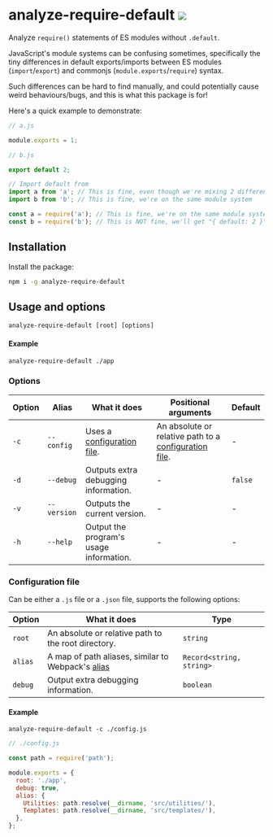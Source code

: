 # analyze-require-default [![](https://img.shields.io/npm/v/analyze-require-default.svg?colorA=cb3837&colorB=474a50)](https://www.npmjs.com/package/analyze-require-default)

Analyze `require()` statements of ES modules without `.default`.

JavaScript's module systems can be confusing sometimes, specifically the tiny differences in default exports/imports between ES modules (`import`/`export`) and commonjs (`module.exports`/`require`) syntax.

Such differences can be hard to find manually, and could potentially cause weird behaviours/bugs, and this is what this package is for!

Here's a quick example to demonstrate:

```js
// a.js

module.exports = 1;
```

```js
// b.js

export default 2;
```

```js
// Import default from
import a from 'a'; // This is fine, even though we're mixing 2 different module systems
import b from 'b'; // This is fine, we're on the same module system

const a = require('a'); // This is fine, we're on the same module system
const b = require('b'); // This is NOT fine, we'll get "{ default: 2 }"
```

## Installation

Install the package:

```sh
npm i -g analyze-require-default
```

## Usage and options

```
analyze-require-default [root] [options]
```

#### Example

```
analyze-require-default ./app
```

### Options

| Option | Alias       | What it does                                      | Positional arguments                                                         | Default |
| ------ | ----------- | ------------------------------------------------- | ---------------------------------------------------------------------------- | ------- |
| `-c`   | `--config`  | Uses a [configuration file](#configuration-file). | An absolute or relative path to a [configuration file](#configuration-file). | -       |
| `-d`   | `--debug`   | Outputs extra debugging information.              | -                                                                            | `false` |
| `-v`   | `--version` | Outputs the current version.                      | -                                                                            | -       |
| `-h`   | `--help`    | Output the program's usage information.           | -                                                                            | -       |

### Configuration file

Can be either a `.js` file or a `.json` file, supports the following options:

| Option  | What it does                                                                                                    | Type                     |
| ------- | --------------------------------------------------------------------------------------------------------------- | ------------------------ |
| `root`  | An absolute or relative path to the root directory.                                                             | `string`                 |
| `alias` | A map of path aliases, similar to Webpack's [alias](https://webpack.js.org/configuration/resolve/#resolvealias) | `Record<string, string>` |
| `debug` | Output extra debugging information.                                                                             | `boolean`                |

#### Example

```
analyze-require-default -c ./config.js
```

```js
// ./config.js

const path = require('path');

module.exports = {
  root: './app',
  debug: true,
  alias: {
    Utilities: path.resolve(__dirname, 'src/utilities/'),
    Templates: path.resolve(__dirname, 'src/templates/'),
  },
};
```
